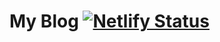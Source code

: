 # My Blog [![Netlify Status](https://api.netlify.com/api/v1/badges/6972c6d4-0f03-4afe-bf46-8e6c905f353a/deploy-status)](https://app.netlify.com/sites/mazhartechtips/deploys)
